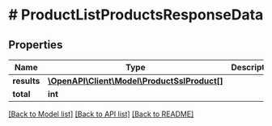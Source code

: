 # # ProductListProductsResponseData

## Properties

Name | Type | Description | Notes
------------ | ------------- | ------------- | -------------
**results** | [**\OpenAPI\Client\Model\ProductSslProduct[]**](ProductSslProduct.md) |  | [optional]
**total** | **int** |  | [optional]

[[Back to Model list]](../../README.md#models) [[Back to API list]](../../README.md#endpoints) [[Back to README]](../../README.md)
